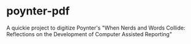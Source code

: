# poynter-pdf
A quickie project to digitize Poynter's "When Nerds and Words Collide: Reflections on the Development of Computer Assisted Reporting"
